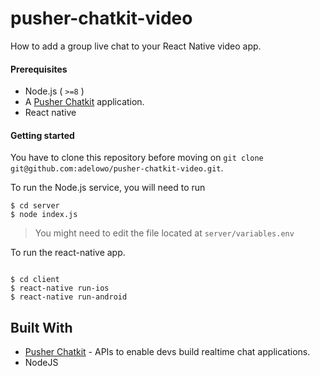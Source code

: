 # pusher-chatkit-video

How to add a group live chat to your React Native video app.


#### Prerequisites

- Node.js ( `>=8` )
- A [Pusher Chatkit](https://dash.pusher.com) application.
- React native

#### Getting started

You have to clone this repository before moving on `git clone git@github.com:adelowo/pusher-chatkit-video.git`.

To run the Node.js service, you will need to run

```
$ cd server
$ node index.js
```
> You might need to edit the file located at `server/variables.env`

To run the react-native app.

```

$ cd client
$ react-native run-ios
$ react-native run-android

```

## Built With

- [Pusher Chatkit](https:dash.pusher.com) - APIs to enable devs build realtime chat applications.
- NodeJS
